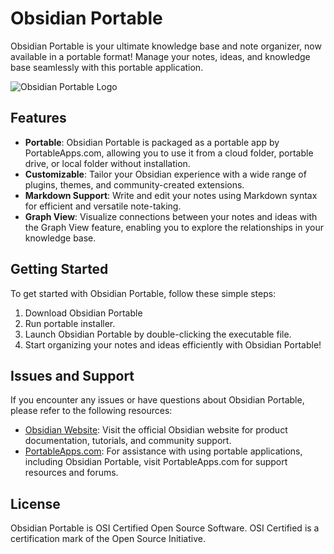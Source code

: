 # Obsidian Portable

Obsidian Portable is your ultimate knowledge base and note organizer, now available in a portable format! Manage your notes, ideas, and knowledge base seamlessly with this portable application.

![Obsidian Portable Logo](https://obsidian.md/images/obsidian-logo-gradient.svg)

## Features

- **Portable**: Obsidian Portable is packaged as a portable app by PortableApps.com, allowing you to use it from a cloud folder, portable drive, or local folder without installation.
- **Customizable**: Tailor your Obsidian experience with a wide range of plugins, themes, and community-created extensions.
- **Markdown Support**: Write and edit your notes using Markdown syntax for efficient and versatile note-taking.
- **Graph View**: Visualize connections between your notes and ideas with the Graph View feature, enabling you to explore the relationships in your knowledge base.

## Getting Started

To get started with Obsidian Portable, follow these simple steps:

1. Download Obsidian Portable
2. Run portable installer.
3. Launch Obsidian Portable by double-clicking the executable file.
4. Start organizing your notes and ideas efficiently with Obsidian Portable!

## Issues and Support

If you encounter any issues or have questions about Obsidian Portable, please refer to the following resources:

- [Obsidian Website](https://obsidian.md/): Visit the official Obsidian website for product documentation, tutorials, and community support.
- [PortableApps.com](https://portableapps.com/): For assistance with using portable applications, including Obsidian Portable, visit PortableApps.com for support resources and forums.

## License

Obsidian Portable is OSI Certified Open Source Software. OSI Certified is a certification mark of the Open Source Initiative.
